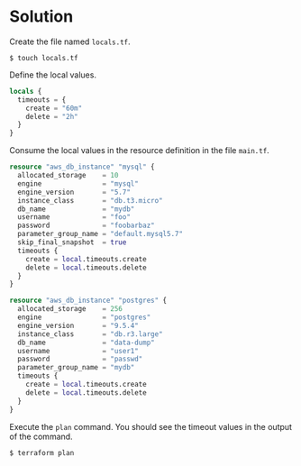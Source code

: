 # Solution

Create the file named `locals.tf`.

```
$ touch locals.tf
```

Define the local values.

```terraform
locals {
  timeouts = {
    create = "60m"
    delete = "2h"
  }
}
```

Consume the local values in the resource definition in the file `main.tf`.

```terraform
resource "aws_db_instance" "mysql" {
  allocated_storage    = 10
  engine               = "mysql"
  engine_version       = "5.7"
  instance_class       = "db.t3.micro"
  db_name              = "mydb"
  username             = "foo"
  password             = "foobarbaz"
  parameter_group_name = "default.mysql5.7"
  skip_final_snapshot  = true
  timeouts {
    create = local.timeouts.create
    delete = local.timeouts.delete
  }
}

resource "aws_db_instance" "postgres" {
  allocated_storage    = 256
  engine               = "postgres"
  engine_version       = "9.5.4"
  instance_class       = "db.r3.large"
  db_name              = "data-dump"
  username             = "user1"
  password             = "passwd"
  parameter_group_name = "mydb"
  timeouts {
    create = local.timeouts.create
    delete = local.timeouts.delete
  }
}
```

Execute the `plan` command. You should see the timeout values in the output of the command.

```
$ terraform plan
```
